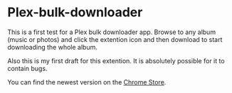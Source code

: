 # Plex-bulk-downloader
This is a first test for a Plex bulk downloader app. Browse to any album (music or photos) and click the extention icon and then download to start downloading the whole album.

Also this is my first draft for this extention. It is absolutely possible for it to contain bugs.

You can find the newest version on the [Chrome Store](https://chrome.google.com/webstore/detail/coiigbmcndbjgabknjnaiangcommnnob).